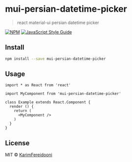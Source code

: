 # mui-persian-datetime-picker

> react material-ui persian datetime picker

[![NPM](https://img.shields.io/npm/v/mui-persian-datetime-picker.svg)](https://www.npmjs.com/package/mui-persian-datetime-picker) [![JavaScript Style Guide](https://img.shields.io/badge/code_style-standard-brightgreen.svg)](https://standardjs.com)

## Install

```bash
npm install --save mui-persian-datetime-picker
```

## Usage

```tsx
import * as React from 'react'

import MyComponent from 'mui-persian-datetime-picker'

class Example extends React.Component {
  render () {
    return (
      <MyComponent />
    )
  }
}
```

## License

MIT © [KarimFereidooni](https://github.com/KarimFereidooni)
